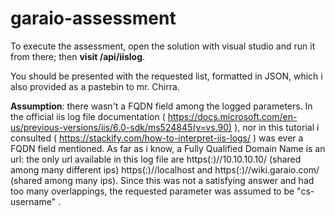 # garaio-assessment
 
To execute the assessment, open the solution with visual studio and run it from there; then <b>visit /api/iislog</b>.

You should be presented with the requested list, formatted in JSON, which i also provided as a pastebin to mr. Chirra.


<b>Assumption</b>: there wasn't a FQDN field among the logged parameters. In the official iis log file documentation ( https://docs.microsoft.com/en-us/previous-versions/iis/6.0-sdk/ms524845(v=vs.90) ), nor in this tutorial i consulted ( https://stackify.com/how-to-interpret-iis-logs/ ) was ever a FQDN field mentioned. As far as i know, a Fully Qualified Domain Name is an url: the only url available in this log file are https(:)//10.10.10.10/ (shared among many different ips) https(:)//localhost and https(:)//wiki.garaio.com/ (shared among many ips). 
 Since this was not a satisfying answer and had too many overlappings, the requested parameter was assumed to be "cs-username" . 
